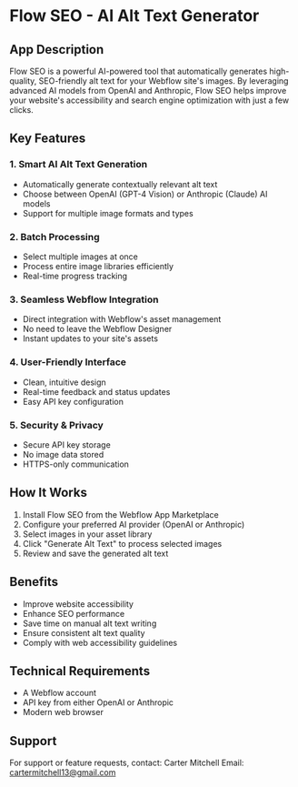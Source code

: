 # Flow SEO - AI Alt Text Generator

## App Description
Flow SEO is a powerful AI-powered tool that automatically generates high-quality, SEO-friendly alt text for your Webflow site's images. By leveraging advanced AI models from OpenAI and Anthropic, Flow SEO helps improve your website's accessibility and search engine optimization with just a few clicks.

## Key Features

### 1. Smart AI Alt Text Generation
- Automatically generate contextually relevant alt text
- Choose between OpenAI (GPT-4 Vision) or Anthropic (Claude) AI models
- Support for multiple image formats and types

### 2. Batch Processing
- Select multiple images at once
- Process entire image libraries efficiently
- Real-time progress tracking

### 3. Seamless Webflow Integration
- Direct integration with Webflow's asset management
- No need to leave the Webflow Designer
- Instant updates to your site's assets

### 4. User-Friendly Interface
- Clean, intuitive design
- Real-time feedback and status updates
- Easy API key configuration

### 5. Security & Privacy
- Secure API key storage
- No image data stored
- HTTPS-only communication

## How It Works
1. Install Flow SEO from the Webflow App Marketplace
2. Configure your preferred AI provider (OpenAI or Anthropic)
3. Select images in your asset library
4. Click "Generate Alt Text" to process selected images
5. Review and save the generated alt text

## Benefits
- Improve website accessibility
- Enhance SEO performance
- Save time on manual alt text writing
- Ensure consistent alt text quality
- Comply with web accessibility guidelines

## Technical Requirements
- A Webflow account
- API key from either OpenAI or Anthropic
- Modern web browser

## Support
For support or feature requests, contact:
Carter Mitchell
Email: cartermitchell13@gmail.com
